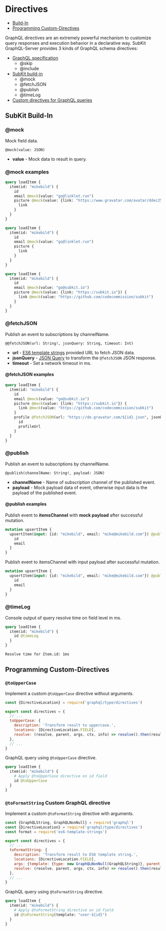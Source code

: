 # Directives

* [Build-In](#subkit-build-in)
* [Programming Custom-Directives](#programming-custom-directives)

GraphQL directives are an extremely powerful mechanism to customize query responses and execution behavior in a declarative way. SubKit GraphQL-Server provides 3 kinds of GraphQL schema directives:

* [GraphQL specification](http://facebook.github.io/graphql/October2016/#sec-Type-System.Directives)
  * @skip
  * @include
* [SubKit build-in](#subkit-build-in)
  * @mock
  * @fetchJSON
  * @publish
  * @timeLog
* [Custom directives for GraphQL queries](#custom-directives-for-graphql-queries)

## SubKit Build-In

### @mock

Mock field data.

`@mock(value: JSON)`

* **value** - Mock data to result in query.

### @mock examples

```graphql
query loadItem {
  item(id: "mikebild") {
    id
    email @mock(value: "go@linklet.run")
    picture @mock(value: {link: "https://www.gravatar.com/avatar/ddec25b3a317217b97ffc45a62ae8980"}) {
      link
    }
  }
}
```

```graphql
query loadItem {
  item(id: "mikebild") {
    id
    email @mock(value: "go@linklet.run")
    picture {
      link
    }
  }
}
```

```graphql
query loadItem {
  item(id: "mikebild") {
    id
    email @mock(value: "go@subkit.io")
    picture @mock(value: {link: "https://subkit.io"}) {
      link @mock(value: "https://github.com/codecommission/subkit")
    }
  }
}
```

### @fetchJSON

Publish an event to subscriptions by channelName.

`@@fetchJSON(url: String!, jsonQuery: String, timeout: Int)`

* **url** - [ES6 template strings](https://www.npmjs.com/package/es6-template-strings) provided URL to fetch JSON data.
* **jsonQuery** - [JSON Query](https://www.npmjs.com/package/json-query) to transform the `@fetchJSON` JSON response.
* **timeout** - Set a network timeout in ms.

#### @fetchJSON examples

```graphql
query loadItem {
  item(id: "mikebild") {
    id
    email @mock(value: "go@subkit.io")
    picture @mock(value: {link: "https://subkit.io"}) {
      link @mock(value: "https://github.com/codecommission/subkit")
    }
    profile @fetchJSON(url: "https://de.gravatar.com/${id}.json", jsonQuery: "entry[0]", timeout: 10) {
      id
      profileUrl
    }
  }
}
```

### @publish

Publish an event to subscriptions by channelName.

`@publish(channelName: String!, payload: JSON)`

* **channelName** - Name of subscription channel of the published event.
* **payload** - Mock payload data of event, otherwise input data is the payload of the published event.

#### @publish examples

Publish event to **itemsChannel** with **mock payload** after successful mutation.

```graphql
mutation upsertItem {
  upsertItem(input: {id: "mikebild", email: "mike@mikebild.com"}) @publish(channelName: "itemsChannel", payload: {id: "mikebild"}) {
    id
    email
  }
}
```

Publish event to itemsChannel with input payload after successful mutation.

```graphql
mutation upsertItem {
  upsertItem(input: {id: "mikebild", email: "mike@mikebild.com"}) @publish(channelName: "itemsChannel"}) {
    id
    email
  }
}
```

### @timeLog

Console output of query resolve time on field level in ms.

```graphql
query loadItem {
  item(id: "mikebild") {
    id @timeLog
  }
}
```

```bash
Resolve time for Item.id: 1ms
```

## Programming Custom-Directives

### `@toUpperCase`

Implement a custom `@toUpperCase` directive without arguments.

```javascript
const {DirectiveLocation} = require('graphql/type/directives')

export const directives = {
  // ...
  toUpperCase: {
    description: 'Transform result to uppercase.',
    locations: [DirectiveLocation.FIELD],
    resolve: (resolve, parent, args, ctx, info) => resolve().then(result => result.toUpperCase()),
  },
  // ...
}
```

GraphQL query using `@toUpperCase` directive.

```graphql
query loadItem {
  item(id: "mikebild") {
    # Apply @toUpperCase directive on id field
    id @toUpperCase
  }
}
```

### `@toFormatString` Custom GraphQL directive

Implement a custom `@toFormatString` directive with arguments.

```javascript
const {GraphQLString, GraphQLNonNull} = require('graphql')
const {DirectiveLocation} = require('graphql/type/directives')
const format = require('es6-template-strings')

export const directives = {
  // ...
  toFormatString: {
    description: 'Transform result to ES6 template string.',
    locations: [DirectiveLocation.FIELD],
    args: {template: {type: new GraphQLNonNull(GraphQLString)}, parent: {type: GraphQLBoolean}},
    resolve: (resolve, parent, args, ctx, info) => resolve().then(result => format(args.template, args.parent ? parent : {[`${info.fieldName}`]: result})),
  },
  // ...
}
```

GraphQL query using `@toFormatString` directive.

```graphql
query loadItem {
  item(id: "mikebild") {
    # Apply @toFormatString directive on id field
    id @toFormatString(template: "user-${id}")
  }
}
```